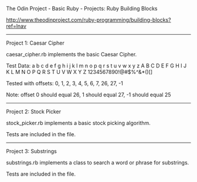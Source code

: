 The Odin Project - Basic Ruby - Projects: Ruby Building Blocks

http://www.theodinproject.com/ruby-programming/building-blocks?ref=lnav

-------------------------------------------------------------

Project 1: Caesar Cipher

caesar_cipher.rb implements the basic Caesar Cipher.

Test Data: 
a b c d e f g h i j k l m n o p q r s t u v w x y z A B C D E F G H I J K L M N O P Q R S T U V W X Y Z 1234567890!@#$%^&*()[]

Tested with offsets:
0, 1, 2, 3, 4, 5, 6, 7, 26, 27, -1

Note: offset 0 should equal 26, 1 should equal 27, -1 should equal 25

-------------------------------------------------------------

Project 2: Stock Picker

stock_picker.rb implements a basic stock picking algorithm.

Tests are included in the file.

-------------------------------------------------------------

Project 3: Substrings

substrings.rb implements a class to search a word or phrase for substrings.

Tests are included in the file.